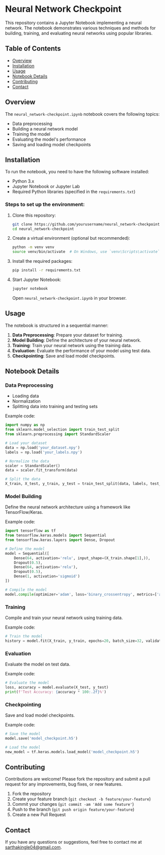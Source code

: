 
# Neural Network Checkpoint

This repository contains a Jupyter Notebook implementing a neural network. The notebook demonstrates various techniques and methods for building, training, and evaluating neural networks using popular libraries.

## Table of Contents
- [Overview](#overview)
- [Installation](#installation)
- [Usage](#usage)
- [Notebook Details](#notebook-details)
- [Contributing](#contributing)
- [Contact](#contact)

## Overview
The `neural_network-checkpoint.ipynb` notebook covers the following topics:
- Data preprocessing
- Building a neural network model
- Training the model
- Evaluating the model's performance
- Saving and loading model checkpoints

## Installation
To run the notebook, you need to have the following software installed:
- Python 3.x
- Jupyter Notebook or Jupyter Lab
- Required Python libraries (specified in the `requirements.txt`)

### Steps to set up the environment:
1. Clone this repository:
   ```sh
   git clone https://github.com/yourusername/neural_network-checkpoint.git
   cd neural_network-checkpoint
   ```

2. Create a virtual environment (optional but recommended):
   ```sh
   python -m venv venv
   source venv/bin/activate  # On Windows, use `venv\Scripts\activate`
   ```

3. Install the required packages:
   ```sh
   pip install -r requirements.txt
   ```

4. Start Jupyter Notebook:
   ```sh
   jupyter notebook
   ```
   Open `neural_network-checkpoint.ipynb` in your browser.

## Usage
The notebook is structured in a sequential manner:
1. **Data Preprocessing**: Prepare your dataset for training.
2. **Model Building**: Define the architecture of your neural network.
3. **Training**: Train your neural network using the training data.
4. **Evaluation**: Evaluate the performance of your model using test data.
5. **Checkpointing**: Save and load model checkpoints.

## Notebook Details
### Data Preprocessing
- Loading data
- Normalization
- Splitting data into training and testing sets

Example code:
```python
import numpy as np
from sklearn.model_selection import train_test_split
from sklearn.preprocessing import StandardScaler

# Load your dataset
data = np.load('your_dataset.npy')
labels = np.load('your_labels.npy')

# Normalize the data
scaler = StandardScaler()
data = scaler.fit_transform(data)

# Split the data
X_train, X_test, y_train, y_test = train_test_split(data, labels, test_size=0.2, random_state=42)
```

### Model Building
Define the neural network architecture using a framework like TensorFlow/Keras.

Example code:
```python
import tensorflow as tf
from tensorflow.keras.models import Sequential
from tensorflow.keras.layers import Dense, Dropout

# Define the model
model = Sequential([
    Dense(64, activation='relu', input_shape=(X_train.shape[1],)),
    Dropout(0.5),
    Dense(64, activation='relu'),
    Dropout(0.5),
    Dense(1, activation='sigmoid')
])

# Compile the model
model.compile(optimizer='adam', loss='binary_crossentropy', metrics=['accuracy'])
```

### Training
Compile and train your neural network using training data.

Example code:
```python
# Train the model
history = model.fit(X_train, y_train, epochs=20, batch_size=32, validation_split=0.2)
```

### Evaluation
Evaluate the model on test data.

Example code:
```python
# Evaluate the model
loss, accuracy = model.evaluate(X_test, y_test)
print(f'Test Accuracy: {accuracy * 100:.2f}%')
```

### Checkpointing
Save and load model checkpoints.

Example code:
```python
# Save the model
model.save('model_checkpoint.h5')

# Load the model
new_model = tf.keras.models.load_model('model_checkpoint.h5')
```

## Contributing
Contributions are welcome! Please fork the repository and submit a pull request for any improvements, bug fixes, or new features.

1. Fork the repository
2. Create your feature branch (`git checkout -b feature/your-feature`)
3. Commit your changes (`git commit -am 'Add some feature'`)
4. Push to the branch (`git push origin feature/your-feature`)
5. Create a new Pull Request

## Contact
If you have any questions or suggestions, feel free to contact me at [sarthakingle04@gmail.com](mailto:sarthakingle04@gmail.com).


